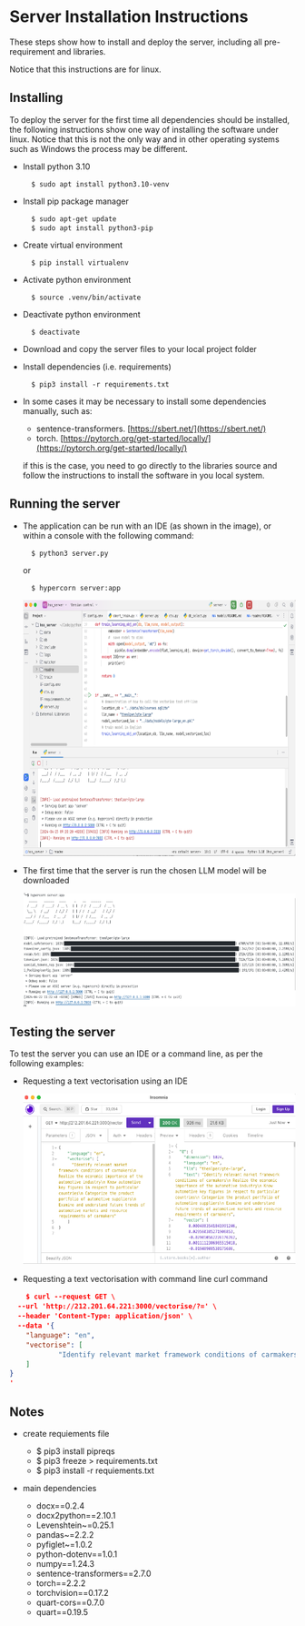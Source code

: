 
# Server Installation Instructions

These steps show how to install and deploy the server, including all pre-requirement and libraries.

Notice that this instructions are for linux.

## Installing

To deploy the server for the first time all dependencies should be installed, the following instructions show one way of installing the software under linux. Notice that this is not the only way and in other operating systems such as Windows the process may be different.

- Install python 3.10

    ```console
      $ sudo apt install python3.10-venv
    ```

- Install pip package manager

  ```console
    $ sudo apt-get update
    $ sudo apt install python3-pip
  ```

- Create virtual environment

  ```console
    $ pip install virtualenv
  ```

- Activate python environment

  ```console
    $ source .venv/bin/activate
  ```  

- Deactivate python environment

  ```console
    $ deactivate
  ```

- Download and copy the server files to your local project folder

- Install dependencies (i.e. requirements)

  ```console
    $ pip3 install -r requirements.txt
  ```

- In some cases it may be necessary to install some dependencies manually, such as:
  - sentence-transformers. [https://sbert.net/](https://sbert.net/)
  - torch. [https://pytorch.org/get-started/locally/](https://pytorch.org/get-started/locally/)
  
  if this is the case, you need to go directly to the libraries source and follow the instructions to install the software in you local system.

## Running the server

- The application can be run with an IDE (as shown in the image), or within a  console with the following command:

  ```console
    $ python3 server.py
  ```

  or

  ```console
    $ hypercorn server:app
  ```

  <img src="running_server_ide.png" width=650 height=450>

- The first time that the server is run the chosen LLM model will be downloaded

  <img src="server_commandline.png" width=650 height=200>

## Testing the server

To test the server you can use an IDE or a command line, as per the following examples:

- Requesting a text vectorisation using an IDE

  <img src="ide_request.png" width=550 height=300>

- Requesting a text vectorisation with command line curl command

```json
    $ curl --request GET \
  --url 'http://212.201.64.221:3000/vectorise/?=' \
  --header 'Content-Type: application/json' \
  --data '{
    "language": "en",
    "vectorise": [
			"Identify relevant market framework conditions of carmakers\n Realize the economic importance of the automotive industry\n Know automotive key figures in respect to particular countries\n Categorize the product portfolio of automotive suppliers\n Examine and understand future trends of automotive markets and resource requirements of carmakers" 
    ]
}
'
  ```

## Notes

- create requiements file
  - $ pip3 install pipreqs
  - $ pip3 freeze > requirements.txt
  - $ pip3 install -r requiements.txt

- main dependencies
  - docx==0.2.4
  - docx2python==2.10.1
  - Levenshtein~=0.25.1
  - pandas~=2.2.2
  - pyfiglet~=1.0.2
  - python-dotenv==1.0.1
  - numpy==1.24.3
  - sentence-transformers==2.7.0
  - torch==2.2.2
  - torchvision==0.17.2
  - quart-cors==0.7.0
  - quart==0.19.5
